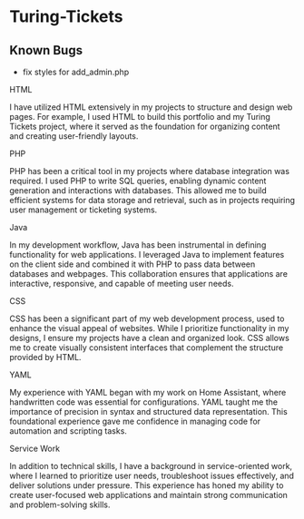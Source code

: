 # Turing-Tickets

## Known Bugs

- fix styles for add_admin.php

HTML

I have utilized HTML extensively in my projects to structure and design web pages. For example, I used HTML to build this portfolio and my Turing Tickets project, where it served as the foundation for organizing content and creating user-friendly layouts.

PHP

PHP has been a critical tool in my projects where database integration was required. I used PHP to write SQL queries, enabling dynamic content generation and interactions with databases. This allowed me to build efficient systems for data storage and retrieval, such as in projects requiring user management or ticketing systems.

Java

In my development workflow, Java has been instrumental in defining functionality for web applications. I leveraged Java to implement features on the client side and combined it with PHP to pass data between databases and webpages. This collaboration ensures that applications are interactive, responsive, and capable of meeting user needs.

CSS

CSS has been a significant part of my web development process, used to enhance the visual appeal of websites. While I prioritize functionality in my designs, I ensure my projects have a clean and organized look. CSS allows me to create visually consistent interfaces that complement the structure provided by HTML.

YAML

My experience with YAML began with my work on Home Assistant, where handwritten code was essential for configurations. YAML taught me the importance of precision in syntax and structured data representation. This foundational experience gave me confidence in managing code for automation and scripting tasks.

Service Work

In addition to technical skills, I have a background in service-oriented work, where I learned to prioritize user needs, troubleshoot issues effectively, and deliver solutions under pressure. This experience has honed my ability to create user-focused web applications and maintain strong communication and problem-solving skills.